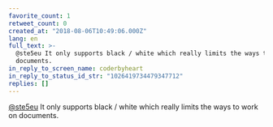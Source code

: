 ```yaml
---
favorite_count: 1
retweet_count: 0
created_at: "2018-08-06T10:49:06.000Z"
lang: en
full_text: >-
  @ste5eu It only supports black / white which really limits the ways to work on
  documents.
in_reply_to_screen_name: coderbyheart
in_reply_to_status_id_str: "1026419734479347712"
replies: []
---
```


[@ste5eu](https://twitter.com/ste5eu) It only supports black / white which
really limits the ways to work on documents.
